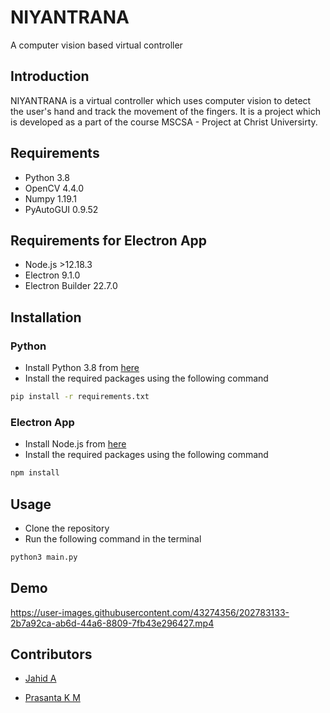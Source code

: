 # NIYANTRANA

A computer vision based virtual controller

## Introduction

NIYANTRANA is a virtual controller which uses computer vision to detect the user's hand and track the movement of the fingers. It is a project which is developed as a part of the course MSCSA - Project at Christ Universirty.

## Requirements

- Python 3.8
- OpenCV 4.4.0
- Numpy 1.19.1
- PyAutoGUI 0.9.52

## Requirements for Electron App

- Node.js >12.18.3
- Electron 9.1.0
- Electron Builder 22.7.0

## Installation

### Python

- Install Python 3.8 from [here](https://www.python.org/downloads/)
- Install the required packages using the following command

```bash
pip install -r requirements.txt
```

### Electron App

- Install Node.js from [here](https://nodejs.org/en/download/)
- Install the required packages using the following command

```bash
npm install
```

## Usage

- Clone the repository
- Run the following command in the terminal

```bash
python3 main.py
```

## Demo

https://user-images.githubusercontent.com/43274356/202783133-2b7a92ca-ab6d-44a6-8809-7fb43e296427.mp4



## Contributors

- [Jahid A](https://jahid.dev)

- [Prasanta K M]()
